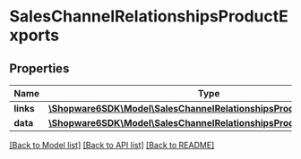 # SalesChannelRelationshipsProductExports

## Properties
Name | Type | Description | Notes
------------ | ------------- | ------------- | -------------
**links** | [**\Shopware6SDK\Model\SalesChannelRelationshipsProductExportsLinks**](SalesChannelRelationshipsProductExportsLinks.md) |  | [optional] 
**data** | [**\Shopware6SDK\Model\SalesChannelRelationshipsProductExportsData[]**](SalesChannelRelationshipsProductExportsData.md) |  | [optional] 

[[Back to Model list]](../../README.md#documentation-for-models) [[Back to API list]](../../README.md#documentation-for-api-endpoints) [[Back to README]](../../README.md)

